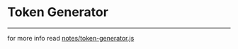 # Token Generator

---

for more info read [notes/token-generator.js](https://github.com/itstoreall/token-generator/blob/main/notes/token-generator.js)
